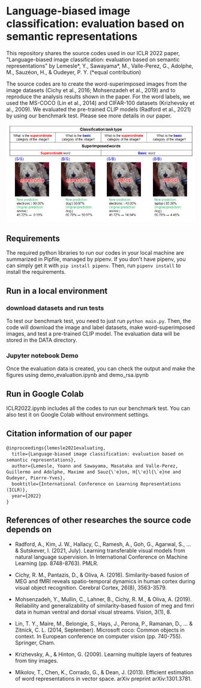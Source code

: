# Language-biased image classification: evaluation based on semantic representations
This repository shares the source codes used in our ICLR 2022 paper, "Language-biased image classification:
evaluation based on semantic representations" by Lemesle*, Y., Sawayama*, M., Valle-Perez, G., Adolphe, M., Sauzéon, H., & Oudeyer, P. Y.
(*equal contribution)


The source codes are to create the word-superimposed images
from the image datasets (Cichy et al., 2016; Mohsenzadeh et al., 2019) 
and to reproduce the analysis results shown in the paper. 
For the word labels, we used the MS-COCO (Lin et al., 2014) 
and CIFAR-100 datasets (Krizhevsky et al., 2009). 
We evaluated the pre-trained CLIP models (Radford et al., 2021) 
by using our benchmark test. Please see more details in our paper. 

![Schematic overview of our benchmark test](DOC/figure_1.png "overview")

## Requirements

The required python libraries to run our codes in your local machine are
summarized in Pipfile, managed by pipenv. 
If you don't have pipenv, you can simply get it with ``pip install pipenv``.
Then, run ``pipenv install`` to install the requirements. 

## Run in a local environment
### download datasets and run tests

To test our benchmark test, you need to just run ``python main.py``.
Then, the code will download the image and label datasets, 
make word-superimposed images, and test a pre-trained CLIP model. 
The evaluation data will be stored in the DATA directory.

### Jupyter notebook Demo 

Once the evaluation data is created, 
you can check the output and make the figures using demo_evaluation.ipynb 
and demo_rsa.ipynb


## Run in Google Colab

ICLR2022.ipynb includes all the codes to run our benchmark test. 
You can also test it on Google Colab without environment settings. 

## Citation information of our paper

```
@inproceedings{lemesle2021evaluating,
  title={Language-biased image classification: evaluation based on semantic representations},
  author={Lemesle, Yoann and Sawayama, Masataka and Valle-Perez, Guillermo and Adolphe, Maxime and Sauz{\'e}on, H{\'e}l{\`e}ne and Oudeyer, Pierre-Yves},
  booktitle={International Conference on Learning Representations (ICLR)},
  year={2022}
}
```

## References of other researches the source code depends on

- Radford, A., Kim, J. W., Hallacy, C., Ramesh, A., Goh, G., Agarwal, S., ... & Sutskever, I. (2021, July). Learning transferable visual models from natural language supervision. In International Conference on Machine Learning (pp. 8748-8763). PMLR.

- Cichy, R. M., Pantazis, D., & Oliva, A. (2016). Similarity-based fusion of MEG and fMRI reveals spatio-temporal dynamics in human cortex during visual object recognition. Cerebral Cortex, 26(8), 3563-3579.

- Mohsenzadeh, Y., Mullin, C., Lahner, B., Cichy, R. M., & Oliva, A. (2019). Reliability and generalizability of similarity-based fusion of meg and fmri data in human ventral and dorsal visual streams. Vision, 3(1), 8.

- Lin, T. Y., Maire, M., Belongie, S., Hays, J., Perona, P., Ramanan, D., ... & Zitnick, C. L. (2014, September). Microsoft coco: Common objects in context. In European conference on computer vision (pp. 740-755). Springer, Cham.

- Krizhevsky, A., & Hinton, G. (2009). Learning multiple layers of features from tiny images.

- Mikolov, T., Chen, K., Corrado, G., & Dean, J. (2013). Efficient estimation of word representations in vector space. arXiv preprint arXiv:1301.3781.
